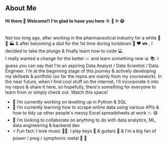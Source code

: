 ## About Me
#### Hi there 👋 Welcome!! I'm glad to have you here :sunny: :star2: :sparkles: :smiley:
</br> Not too long ago, after working in the pharmaceutical industry for a while :syringe: :pill: :factory: & after becoming a dad for the 1st time during lockdown :baby: :heart: :family: , I decided to take the plunge & finally learn how to code :computer:.
</br> I really wanted a change for the better :chart_with_upwards_trend: and learn something new :bar_chart: :books:. I guess you can say that I'm an aspiring Data Analyst / Data Scientist / Data Engineer. I'm at the beginning stage of this journey & actively developing my skillsets & portfolio (so far the repos are mainly from my coursework). In the near future, when I find cool stuff on the internet, I'll incorporate it into my repos & share it here, so hopefully, there's something for everyone to learn from or simply check out. Watch this space!
- 🔭 I’m currently working on levelling up in Python & SQL 
- 🌱 I’m currently learning how to scrape online data using various APIs & how to tidy up other people's messy Excel spreadsheets at work :chart_with_downwards_trend: :sweat_smile:
- 👯 I’m looking to collaborate on anything to do with data analytics, ML, data engineering & backend dev
- ⚡ Fun fact: I love music :musical_score::notes:. I play keys :musical_keyboard: & guitars :guitar: & I'm a big fan of power / prog / symphonic metal :metal: :violin:
